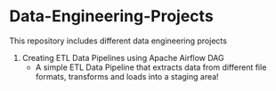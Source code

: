 # Data-Engineering-Projects
This repository includes different data engineering projects

1. Creating ETL Data Pipelines using Apache Airflow DAG
    * A simple ETL Data Pipeline that extracts data from different file formats, transforms and loads into a staging area!
